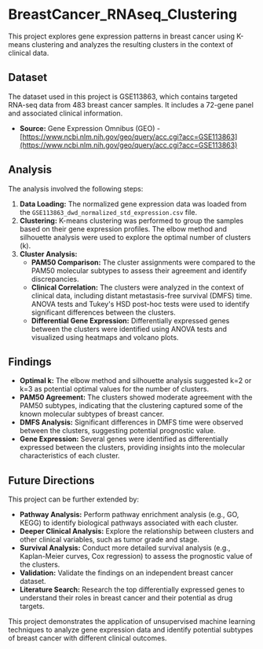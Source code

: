# BreastCancer_RNAseq_Clustering

This project explores gene expression patterns in breast cancer using K-means clustering and analyzes the resulting clusters in the context of clinical data.

## Dataset

The dataset used in this project is GSE113863, which contains targeted RNA-seq data from 483 breast cancer samples. It includes a 72-gene panel and associated clinical information.

* **Source:** Gene Expression Omnibus (GEO) - [https://www.ncbi.nlm.nih.gov/geo/query/acc.cgi?acc=GSE113863](https://www.ncbi.nlm.nih.gov/geo/query/acc.cgi?acc=GSE113863)

## Analysis

The analysis involved the following steps:

1. **Data Loading:** The normalized gene expression data was loaded from the `GSE113863_dwd_normalized_std_expression.csv` file.
2. **Clustering:** K-means clustering was performed to group the samples based on their gene expression profiles. The elbow method and silhouette analysis were used to explore the optimal number of clusters (k).
3. **Cluster Analysis:**
   * **PAM50 Comparison:** The cluster assignments were compared to the PAM50 molecular subtypes to assess their agreement and identify discrepancies.
   * **Clinical Correlation:** The clusters were analyzed in the context of clinical data, including distant metastasis-free survival (DMFS) time. ANOVA tests and Tukey's HSD post-hoc tests were used to identify significant differences between the clusters.
   * **Differential Gene Expression:** Differentially expressed genes between the clusters were identified using ANOVA tests and visualized using heatmaps and volcano plots.

## Findings

* **Optimal k:** The elbow method and silhouette analysis suggested k=2 or k=3 as potential optimal values for the number of clusters.
* **PAM50 Agreement:** The clusters showed moderate agreement with the PAM50 subtypes, indicating that the clustering captured some of the known molecular subtypes of breast cancer.
* **DMFS Analysis:** Significant differences in DMFS time were observed between the clusters, suggesting potential prognostic value.
* **Gene Expression:** Several genes were identified as differentially expressed between the clusters, providing insights into the molecular characteristics of each cluster.

## Future Directions

This project can be further extended by:

* **Pathway Analysis:** Perform pathway enrichment analysis (e.g., GO, KEGG) to identify biological pathways associated with each cluster.
* **Deeper Clinical Analysis:** Explore the relationship between clusters and other clinical variables, such as tumor grade and stage.
* **Survival Analysis:** Conduct more detailed survival analysis (e.g., Kaplan-Meier curves, Cox regression) to assess the prognostic value of the clusters.
* **Validation:**  Validate the findings on an independent breast cancer dataset.
* **Literature Search:** Research the top differentially expressed genes to understand their roles in breast cancer and their potential as drug targets.

This project demonstrates the application of unsupervised machine learning techniques to analyze gene expression data and identify potential subtypes of breast cancer with different clinical outcomes.
